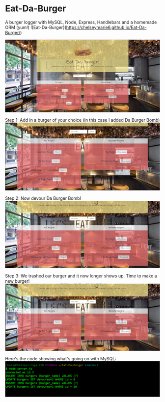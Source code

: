 # Eat-Da-Burger
A burger logger with MySQL, Node, Express, Handlebars and a homemade ORM (yum!)
![Eat-Da-Burger}(https://chelseymarie6.github.io/Eat-Da-Burger/)

![Screenshot](/public/assets/img/eat.PNG)

Step 1: Add in a burger of your choice (in this case I added Da Burger Bomb)
![Screenshot](/public/assets/img/submit.PNG)

Step 2: Now devour Da Burger Bomb!
![Screenshot](/public/assets/img/devour.PNG)

Step 3: We trashed our burger and it now longer shows up. Time to make a new burger!
![Screenshot](/public/assets/img/thrownaway.PNG)

Here's the code showing what's going on with MySQL:
![Screenshot](/public/assets/img/code.PNG)

